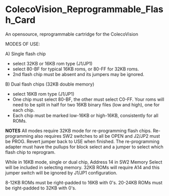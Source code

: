 # ColecoVision_Reprogrammable_Flash_Card
An opensource, reprogrammable cartridge for the ColecoVision

MODES OF USE:

A) Single flash chip
- select 32KB or 16KB rom type (J1/JP1)
- select 80-BF for typical 16KB roms, or 80-FF for 32KB roms.
- 2nd flash chip must be absent and its jumpers may be ignored.

B) Dual flash chips (32KB double memory)
- select 16KB rom type (J1/JP1)
- One chip must select 80-BF, the other must select C0-FF. Your roms will need
 to be split in half for two 16KB binary files (low and high), one for each chip.
- Each chip must be marked low-16KB or high-16KB, consistently for all ROMs.

**NOTES**
All modes require 32KB mode for re-programming flash chips.
Re-programming also requires SW2 switches to all be OPEN and
J2/JP2 must be PROG. Revert jumper back to USE when finished.
The re-programming adapter must have the pullups for block select and a
jumper to select which flash chip to reprogram.

While in 16KB mode, single or dual chip, Address 14 in SW2 
Memory Select will be included in selecting memory. 32KB ROMs will
require A14 and this jumper switch will be ignored by J1/JP1 configuration.

8-12KB ROMs must be right-padded to 16KB with 0's.
20-24KB ROMs must be right-padded to 32KB with 0's.

